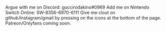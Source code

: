 Argue with me on Discord: guccirodakino#0969
Add me on Nintendo Switch Online: SW-8356-6970-6111
Give me clout on github/instagram/gmail by pressing on the icons at the bottom of the page.
Patreon/Onlyfans coming soon.
